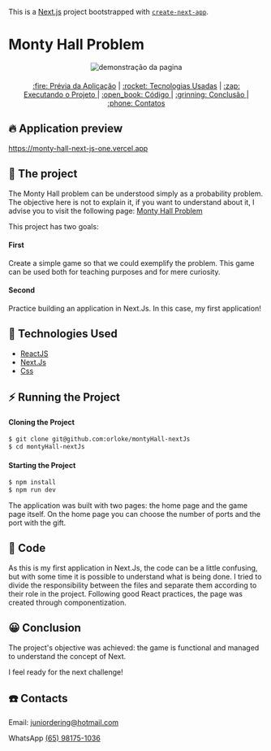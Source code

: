 This is a [Next.js](https://nextjs.org/) project bootstrapped with [`create-next-app`](https://github.com/vercel/next.js/tree/canary/packages/create-next-app).

# Monty Hall Problem

<div align="center" style="margin-bottom: 20px;">
<img alt="demonstração da pagina" src="https://user-images.githubusercontent.com/96503495/180898101-00ee7e7f-0889-4eef-bbb5-f4fd5f19aaab.gif" width="auto" heigth="auto"/>
</div>

<div align="center" style="margin: 20px;">
    <p align="center" >
      <a href="#fire-prévia-da-aplicação"> :fire: Prévia da Aplicação</a> |
      <a href="#rocket-tecnologias-usadas"> :rocket: Tecnologias Usadas</a> |
      <a href="#zap-executando-o-projeto"> :zap: Executando o Projeto </a> |
      <a href="#open_book-código"> :open_book: Código </a> |
      <a href="#grinning-conclusão"> :grinning: Conclusão </a> |
      <a href="#phone-contatos"> :phone: Contatos </a>
    </p>

</div>

## :fire: Application preview

https://monty-hall-next-js-one.vercel.app

## :barber: The project

The Monty Hall problem can be understood simply as a probability problem. The objective here is not to explain it, if you want to understand about it, I advise you to visit the following page: [Monty Hall Problem](https://pt.wikipedia.org/wiki/Problema_de_Monty_Hall#:~:text=O%20problema%20de%20Monty%20Hall,exibido%20na%20década%20de%201970.)

This project has two goals:

#### First

Create a simple game so that we could exemplify the problem. This game can be used both for teaching purposes and for mere curiosity.

#### Second

Practice building an application in Next.Js. In this case, my first application!

## :rocket: Technologies Used

- [ReactJS](https://pt-br.reactjs.org/)
- [Next.Js](https://nextjs.org)
- [Css](https://www.w3schools.com/css/)

## :zap: Running the Project

#### Cloning the Project
```sh
$ git clone git@github.com:orloke/montyHall-nextJs
$ cd montyHall-nextJs
```

#### Starting the Project
```sh
$ npm install
$ npm run dev
```

The application was built with two pages: the home page and the game page itself. On the home page you can choose the number of ports and the port with the gift.

## :open_book: Code

As this is my first application in Next.Js, the code can be a little confusing, but with some time it is possible to understand what is being done. I tried to divide the responsibility between the files and separate them according to their role in the project. Following good React practices, the page was created through componentization.

## :grinning: Conclusion

The project's objective was achieved: the game is functional and managed to understand the concept of Next. 

I feel ready for the next challenge!

## :phone: Contacts

Email: [juniordering@hotmail.com](juniordering@hotmail.com)

WhatsApp [(65) 98175-1036](https://wa.me/5565981751036)





